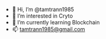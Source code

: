 - 👋 Hi, I’m @tamtrann1985
- 👀 I’m interested in Cryto
- 🌱 I’m currently learning Blockchain
- 📫 tamtrann1985@gmail.com

<!---
tamtrann1985/tamtrann1985 is a ✨ special ✨ repository because its `README.md` (this file) appears on your GitHub profile.
You can click the Preview link to take a look at your changes.
--->
